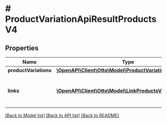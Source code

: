 # # ProductVariationApiResultProductsV4

## Properties

Name | Type | Description | Notes
------------ | ------------- | ------------- | -------------
**productVariations** | [**\OpenAPI\Client\Otto\Model\ProductVariationProductsV4[]**](ProductVariationProductsV4.md) |  | [optional]
**links** | [**\OpenAPI\Client\Otto\Model\LinkProductsV4[]**](LinkProductsV4.md) | a list of links that can be used for pagination. | [optional]

[[Back to Model list]](../../README.md#models) [[Back to API list]](../../README.md#endpoints) [[Back to README]](../../README.md)
